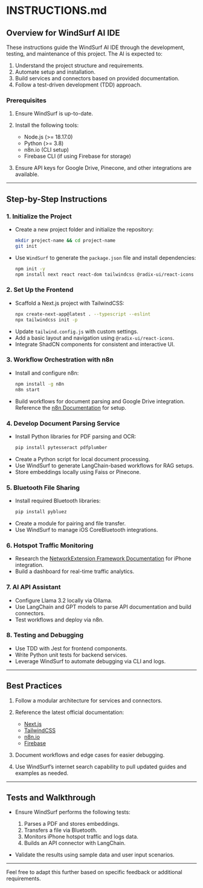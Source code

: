 # INSTRUCTIONS.md

## Overview for WindSurf AI IDE
These instructions guide the WindSurf AI IDE through the development, testing, and maintenance of this project. The AI is expected to:
1. Understand the project structure and requirements.
2. Automate setup and installation.
3. Build services and connectors based on provided documentation.
4. Follow a test-driven development (TDD) approach.

### Prerequisites
1. Ensure WindSurf is up-to-date.
2. Install the following tools:
   - Node.js (>= 18.17.0)
   - Python (>= 3.8)
   - n8n.io (CLI setup)
   - Firebase CLI (if using Firebase for storage)

3. Ensure API keys for Google Drive, Pinecone, and other integrations are available.

---

## Step-by-Step Instructions

### **1. Initialize the Project**
- Create a new project folder and initialize the repository:
  ```bash
  mkdir project-name && cd project-name
  git init
  ```
- Use `WindSurf` to generate the `package.json` file and install dependencies:
  ```bash
  npm init -y
  npm install next react react-dom tailwindcss @radix-ui/react-icons zustand tanstack/react-query
  ```

### **2. Set Up the Frontend**
- Scaffold a Next.js project with TailwindCSS:
  ```bash
  npx create-next-app@latest . --typescript --eslint
  npx tailwindcss init -p
  ```
- Update `tailwind.config.js` with custom settings.
- Add a basic layout and navigation using `@radix-ui/react-icons`.
- Integrate ShadCN components for consistent and interactive UI.

### **3. Workflow Orchestration with n8n**
- Install and configure n8n:
  ```bash
  npm install -g n8n
  n8n start
  ```
- Build workflows for document parsing and Google Drive integration. Reference the [n8n Documentation](https://docs.n8n.io/) for setup.

### **4. Develop Document Parsing Service**
- Install Python libraries for PDF parsing and OCR:
  ```bash
  pip install pytesseract pdfplumber
  ```
- Create a Python script for local document processing.
- Use WindSurf to generate LangChain-based workflows for RAG setups.
- Store embeddings locally using Faiss or Pinecone.

### **5. Bluetooth File Sharing**
- Install required Bluetooth libraries:
  ```bash
  pip install pybluez
  ```
- Create a module for pairing and file transfer.
- Use WindSurf to manage iOS CoreBluetooth integrations.

### **6. Hotspot Traffic Monitoring**
- Research the [NetworkExtension Framework Documentation](https://developer.apple.com/documentation/networkextension) for iPhone integration.
- Build a dashboard for real-time traffic analytics.

### **7. AI API Assistant**
- Configure Llama 3.2 locally via Ollama.
- Use LangChain and GPT models to parse API documentation and build connectors.
- Test workflows and deploy via n8n.

### **8. Testing and Debugging**
- Use TDD with Jest for frontend components.
- Write Python unit tests for backend services.
- Leverage WindSurf to automate debugging via CLI and logs.

---

## Best Practices
1. Follow a modular architecture for services and connectors.
2. Reference the latest official documentation:
   - [Next.js](https://nextjs.org/docs)
   - [TailwindCSS](https://tailwindcss.com/docs)
   - [n8n.io](https://docs.n8n.io/)
   - [Firebase](https://firebase.google.com/docs)

3. Document workflows and edge cases for easier debugging.

4. Use WindSurf’s internet search capability to pull updated guides and examples as needed.

---

## Tests and Walkthrough
- Ensure WindSurf performs the following tests:
  1. Parses a PDF and stores embeddings.
  2. Transfers a file via Bluetooth.
  3. Monitors iPhone hotspot traffic and logs data.
  4. Builds an API connector with LangChain.

- Validate the results using sample data and user input scenarios.

---

Feel free to adapt this further based on specific feedback or additional requirements.
